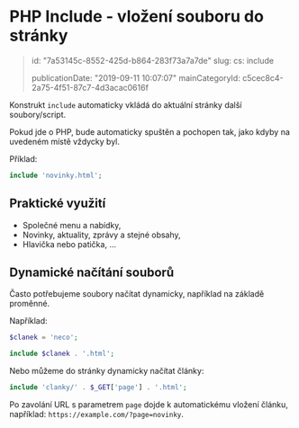 PHP Include - vložení souboru do stránky
========================================

> id: "7a53145c-8552-425d-b864-283f73a7a7de"
> slug:
> 	cs: include
> 
> publicationDate: "2019-09-11 10:07:07"
> mainCategoryId: c5cec8c4-2a75-4f51-87c7-4d3acac0616f

Konstrukt `include` automaticky vkládá do aktuální stránky další soubory/script.

Pokud jde o PHP, bude automaticky spuštěn a pochopen tak, jako kdyby na uvedeném místě vždycky byl.

Příklad:

```php
include 'novinky.html';
```

Praktické využití
-----------------

- Společné menu a nabídky,
- Novinky, aktuality, zprávy a stejné obsahy,
- Hlavička nebo patička, ...

Dynamické načítání souborů
--------------------------

Často potřebujeme soubory načítat dynamicky, například na základě proměnné.

Například:

```php
$clanek = 'neco';

include $clanek . '.html';
```

Nebo můžeme do stránky dynamicky načítat články:

```php
include 'clanky/' . $_GET['page'] . '.html';
```

Po zavolání URL s parametrem `page` dojde k automatickému vložení článku, například: `https://example.com/?page=novinky`.
